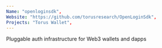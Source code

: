 ```yaml
---
Name: "openloginsdk",
Website: "https://github.com/torusresearch/OpenLoginSdk",
Projects: "Torus Wallet",
---
```

<!--lang:en--> 
Pluggable auth infrastructure for Web3 wallets and dapps
<!--lang:es--] 
test
<!--lang:de--] 
test
<!--lang:fr--] 
test
<!--lang:pl--] 
test
<!--lang:uk--] 
test
[!--lang:*-->  
